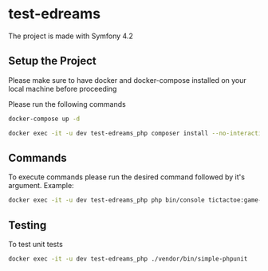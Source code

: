 test-edreams
====

The project is made with Symfony 4.2

## Setup the Project

Please make sure to have docker and docker-compose installed on your local machine before proceeding

Please run the following commands

```bash
docker-compose up -d
```

```bash
docker exec -it -u dev test-edreams_php composer install --no-interaction
```
## Commands

To execute commands please run the desired command followed by it's argument. 
Example:

```bash
docker exec -it -u dev test-edreams_php php bin/console tictactoe:game-move user1 game1 0 0
```


## Testing

To test unit tests

```bash
docker exec -it -u dev test-edreams_php ./vendor/bin/simple-phpunit
```
